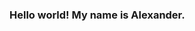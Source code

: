 ### Hello world! My name is Alexander.

<!--
**aleh-god/aleh-god** is a ✨ _special_ ✨ repository because its `README.md` (this file) appears on your GitHub profile.

- 🔭 I’m currently working on ...
- https://github.com/aleh-god/KingCalculationPoints
- 🌱 I’m currently learning ...
https://app.rs.school/
- 📫 How to reach me: ...
- **mail:** aleh.god@gmail.com
- **social** vk.com/aleh.bogush
- **discord:** Gen0ciD#9425
- 😄 Pronouns: ...
- A long time ago, in 1998, I wanted to study programming, become a programmer and write my own version of Heroes of Might & Magic 3. To do this, I decided to enter the university of BSUIR at the Faculty of Computer Systems and Networks, but did not go through the competition among gold medal genius. My destiny has changed towards an ordinary engineer. But now, I am determined to change my life again, apply my life experience and knowledge to return to my childhood dream - to write my own version of Heroes of Might & Magic 3. As an application for Android.
